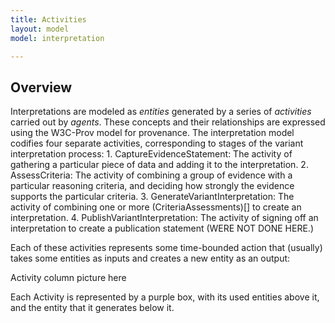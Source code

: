 ```yaml
---
title: Activities
layout: model
model: interpretation

---
```


Overview
--------

Interpretations are modeled as _entities_ generated by a series of _activities_ carried out by _agents_.  These concepts and their relationships are expressed using the W3C-Prov model for provenance. The interpretation model codifies four separate activities, corresponding to stages of the variant interpretation process:
    1. CaptureEvidenceStatement: The activity of gathering a particular piece of data and adding it to the interpretation.
    2. AssessCriteria: The activity of combining a group of evidence with a particular reasoning criteria, and deciding how strongly the evidence supports the particular criteria.
    3. GenerateVariantInterpretation: The activity of combining one or more (CriteriaAssessments)[] to create an interpretation.
    4. PublishVariantInterpretation: The activity of signing off an interpretation to create a publication statement (WERE NOT DONE HERE.)

Each of these activities represents some time-bounded action that (usually) takes some entities as inputs and creates a new entity as an output:

Activity column picture here

Each Activity is represented by a purple box, with its used entities above it, and the entity that it generates below it.
